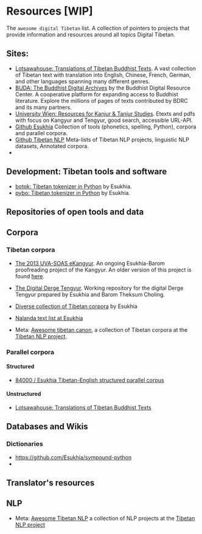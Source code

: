 # Resources [WIP]

The `awesome digital Tibetan` list. A collection of pointers to projects that provide information and resources around all topics Digital Tibetan.

## Sites:

* [Lotsawahouse: Translations of Tibetan Buddhist Texts](https://www.lotsawahouse.org/). A vast collection of Tibetan text with translation into English, Chinese, French, German, and other languages spanning many different genres.
* [BUDA: The Buddhist Digital Archives](https://library.bdrc.io/?uilang=en) by the Buddhist Digital Resource Center. A cooperative platform for expanding access to Buddhist literature. Explore the millions of pages of texts contributed by BDRC and its many partners.
* [University Wien: Resources for Kanjur & Tanjur Studies](https://www.istb.univie.ac.at/kanjur/rktsneu/sub/index.php). Etexts and pdfs with focus on Kangyur and Tengyur, good search, accessible URL-API.
* [Github Esukhia](https://github.com/Esukhia) Collection of tools (phonetics, spelling, Python), corpora and parallel corpora.
* [Github Tibetan NLP](https://github.com/tibetan-nlp) Meta-lists of Tibetan NLP projects, linguistic NLP datasets, Annotated corpora.
* 
## Development: Tibetan tools and software

* [botok: Tibetan tokenizer in Python](https://github.com/Esukhia/botok) by Esukhia.
* [pybo: Tibetan tokenizer in Python](https://github.com/Esukhia/pybo) by Esukhia.

## Repositories of open tools and data

## Corpora

### Tibetan corpora

* [The 2013 UVA-SOAS eKangyur](https://openpecha.github.io/P000001/). An ongoing Esukhia-Barom proofreading project of the Kangyur. An older version of this project is found [here](https://github.com/Esukhia/derge-kangyur).
* [The Digital Derge Tengyur](https://github.com/Esukhia/derge-tengyur). Working repository for the digital Derge Tengyur prepared by Esukhia and Barom Theksum Choling.
* [Diverse collection of Tibetan corpora](https://github.com/Esukhia/Corpora) by Esukhia
* [Nalanda text list at Esukhia](https://github.com/Esukhia/nalanda_text_list)

* Meta: [Awesome tibetan canon](https://github.com/tibetan-nlp/awesome-tibetan-canon), a collection of Tibetan corpora at the [Tibetan NLP project](https://github.com/tibetan-nlp).

### Parallel corpora

#### Structured

* [84000 / Esukhia Tibetan-English structured parallel corpus](https://github.com/Esukhia/Corpora/tree/master/Parallel)

#### Unstructured

* [Lotsawahouse: Translations of Tibetan Buddhist Texts](https://www.lotsawahouse.org/)

## Databases and Wikis

### Dictionaries
* https://github.com/Esukhia/sympound-python
* 
## Translator's resources

## NLP

* Meta: [Awesome Tibetan NLP](https://github.com/tibetan-nlp/awesome-tibetan-nlp) a collection of NLP projects at the [Tibetan NLP project](https://github.com/tibetan-nlp)


